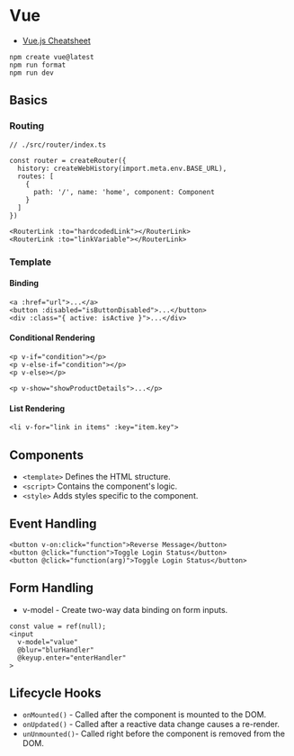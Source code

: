 # Vue

- [Vue.js Cheatsheet](https://devhints.io/vue)

```
npm create vue@latest
npm run format
npm run dev
```

## Basics

### Routing

```
// ./src/router/index.ts

const router = createRouter({
  history: createWebHistory(import.meta.env.BASE_URL),
  routes: [
    {
      path: '/', name: 'home', component: Component
    }
  ]
})

```

```
<RouterLink :to="hardcodedLink"></RouterLink>
<RouterLink :to="linkVariable"></RouterLink>
```

### Template

#### Binding

```
<a :href="url">...</a>
<button :disabled="isButtonDisabled">...</button>
<div :class="{ active: isActive }">...</div>
```

#### Conditional Rendering

```
<p v-if="condition"></p>
<p v-else-if="condition"></p>
<p v-else></p>
```

```
<p v-show="showProductDetails">...</p>
```

#### List Rendering

```
<li v-for="link in items" :key="item.key">
```

## Components

- `<template>` Defines the HTML structure.
- `<script>` Contains the component's logic.
- `<style>` Adds styles specific to the component.

## Event Handling

```
<button v-on:click="function">Reverse Message</button>
<button @click="function">Toggle Login Status</button>
<button @click="function(arg)">Toggle Login Status</button>
```

## Form Handling

- v-model - Create two-way data binding on form inputs.

```
const value = ref(null);
<input
  v-model="value"
  @blur="blurHandler"
  @keyup.enter="enterHandler"
>
```

## Lifecycle Hooks

- `onMounted()` - Called after the component is mounted to the DOM.
- `onUpdated()` - Called after a reactive data change causes a re-render.
- `unUnmounted()`- Called right before the component is removed from the DOM.
